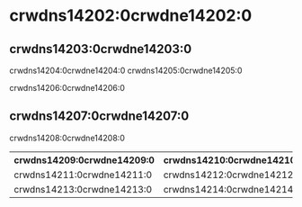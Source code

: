 # crwdns14202:0crwdne14202:0

## crwdns14203:0crwdne14203:0

crwdns14204:0crwdne14204:0 crwdns14205:0crwdne14205:0

crwdns14206:0crwdne14206:0

## crwdns14207:0crwdne14207:0

crwdns14208:0crwdne14208:0

<table>
  <tr>
    <th>crwdns14209:0crwdne14209:0</th>
    <th>crwdns14210:0crwdne14210:0</th>
  </tr>
  <tr>
    <td>crwdns14211:0crwdne14211:0</td>
    <td>crwdns14212:0crwdne14212:0</td>
  </tr>
  <tr>
    <td>crwdns14213:0crwdne14213:0</td>
    <td>crwdns14214:0crwdne14214:0</td>
  </tr>
</table>
